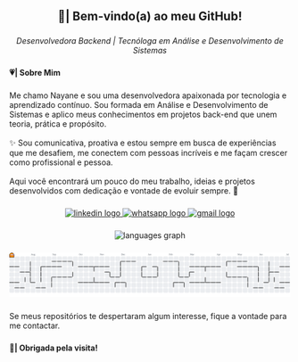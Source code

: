 <h2 align="center">🌷| Bem-vindo(a) ao meu GitHub!</h2>

###

*<p align="center">Desenvolvedora Backend | Tecnóloga em Análise e Desenvolvimento de Sistemas</p>*

###

<h4 align="left">💗| Sobre Mim</h4>

###

<p align="left">Me chamo Nayane e sou uma desenvolvedora apaixonada por tecnologia e aprendizado contínuo. Sou formada em Análise e Desenvolvimento de Sistemas e aplico meus conhecimentos em projetos back-end que unem teoria, prática e propósito.<br><br>✨ Sou comunicativa, proativa e estou sempre em busca de experiências que me desafiem, me conectem com pessoas incríveis e me façam crescer como profissional e pessoa.<br><br>Aqui você encontrará um pouco do meu trabalho, ideias e projetos desenvolvidos com dedicação e vontade de evoluir sempre. 🚀</p>

###

<div align="center">
  <a href="https://www.linkedin.com/in/nayanecosta/" target="_blank">
    <img src="https://img.shields.io/static/v1?message=LinkedIn&logo=linkedin&label=&color=0077B5&logoColor=white&labelColor=&style=for-the-badge" height="36" alt="linkedin logo"  />
  </a>
  <a href="https://wa.me/5581993571275" target="_blank">
    <img src="https://img.shields.io/static/v1?message=Whatsapp&logo=whatsapp&label=&color=25D366&logoColor=white&labelColor=&style=for-the-badge" height="36" alt="whatsapp logo"  />
  </a>
  <a href="mailto:nayanecosilva@gmail.com?subject=&body=" target="_blank">
    <img src="https://img.shields.io/static/v1?message=Gmail&logo=gmail&label=&color=D14836&logoColor=white&labelColor=&style=for-the-badge" height="36" alt="gmail logo"  />
  </a>
</div>

###

<div align="center">
  <img src="https://github-readme-stats.vercel.app/api/top-langs?username=nayanesilv4&locale=en&hide_title=false&layout=compact&card_width=320&langs_count=5&theme=dracula&hide_border=false&order=2" height="150" alt="languages graph"  />
</div>

###

<picture>
  <source media="(prefers-color-scheme: dark)" srcset="https://raw.githubusercontent.com/nayanesilv4/nayanesilv4/output/pacman-contribution-graph-dark.svg">
  <source media="(prefers-color-scheme: light)" srcset="https://raw.githubusercontent.com/nayanesilv4/nayanesilv4/output/pacman-contribution-graph.svg">
  <img alt="pacman contribution graph" src="https://raw.githubusercontent.com/nayanesilv4/nayanesilv4/output/pacman-contribution-graph.svg">
</picture>

###

<p align="left">Se meus repositórios te despertaram algum interesse, fique a vontade para me contactar.</p>

###

<h4 align="left">🌷| Obrigada pela visita!</h4>

###
